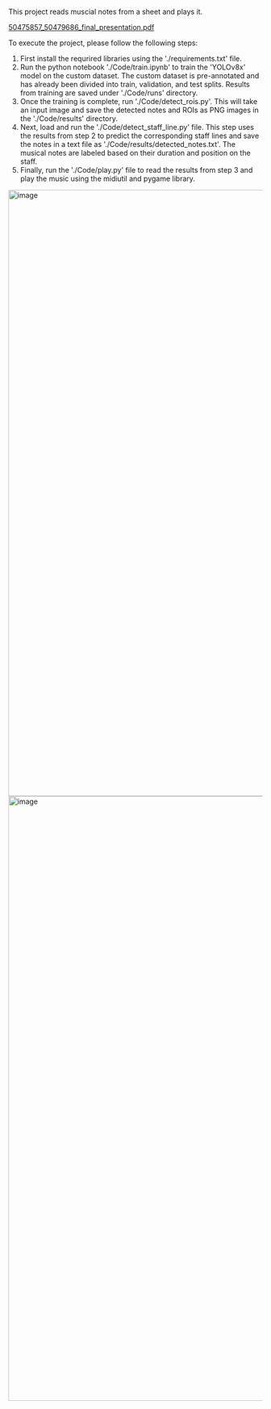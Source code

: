 This project reads muscial notes from a sheet and plays it.

[50475857_50479686_final_presentation.pdf](https://github.com/sakshamsds/optical-music-recognition/files/11641878/50475857_50479686_final_presentation.pdf)

To execute the project, please follow the following steps:
1. First install the requrired libraries using the './requirements.txt' file.
2. Run the python notebook './Code/train.ipynb' to train the 'YOLOv8x' model on the custom dataset. The custom dataset is pre-annotated and has already been divided into train, validation, and test splits. Results from training are saved under './Code/runs' directory.
3. Once the training is complete, run './Code/detect_rois.py'. This will take an input image and save the detected notes and ROIs as PNG images in the './Code/results' directory.
4. Next, load and run the './Code/detect_staff_line.py' file. This step uses the results from step 2 to predict the corresponding staff lines and save the notes in a text file as './Code/results/detected_notes.txt'. The musical notes are labeled based on their duration and position on the staff.
5. Finally, run the './Code/play.py' file to read the results from step 3 and play the music using the midiutil and pygame library.

<img width="1202" alt="image" src="https://github.com/sakshamsds/optical-music-recognition/assets/42541692/baad6d3d-2322-48bd-8524-98a818bfb737">
<img width="1199" alt="image" src="https://github.com/sakshamsds/optical-music-recognition/assets/42541692/8fc51882-b943-449c-8074-339809374553">
